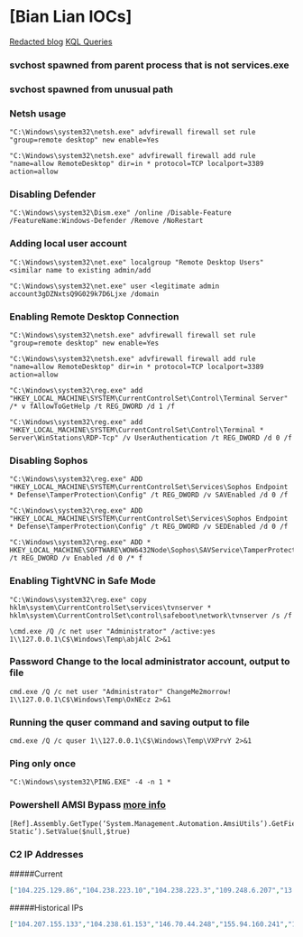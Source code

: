 # \[Bian Lian IOCs\]
[Redacted blog](https://redacted.com/blog/bianlian-ransomware-gang-gives-it-a-go/?utm_source=Internal%20Referrals&utm_campaign=BianLian)
[KQL Queries](https://gist.github.com/jllangley/599318d80ac6cef69a8607881a5a7778)
### svchost spawned from parent process that is not services.exe
### svchost spawned from unusual path

### Netsh usage

```
"C:\Windows\system32\netsh.exe" advfirewall firewall set rule "group=remote desktop" new enable=Yes
```


```
"C:\Windows\system32\netsh.exe" advfirewall firewall add rule "name=allow RemoteDesktop" dir=in * protocol=TCP localport=3389 action=allow
```

### Disabling Defender

```
"C:\Windows\system32\Dism.exe" /online /Disable-Feature /FeatureName:Windows-Defender /Remove /NoRestart
```

### Adding local user account 

```
"C:\Windows\system32\net.exe" localgroup "Remote Desktop Users" <similar name to existing admin/add
```

```
"C:\Windows\system32\net.exe" user <legitimate admin account3gDZNxtsQ9G029k7D6Ljxe /domain
```

### Enabling Remote Desktop Connection

```
"C:\Windows\system32\netsh.exe" advfirewall firewall set rule "group=remote desktop" new enable=Yes
```

```
"C:\Windows\system32\netsh.exe" advfirewall firewall add rule "name=allow RemoteDesktop" dir=in * protocol=TCP localport=3389 action=allow
```

```
"C:\Windows\system32\reg.exe" add "HKEY_LOCAL_MACHINE\SYSTEM\CurrentControlSet\Control\Terminal Server" /* v fAllowToGetHelp /t REG_DWORD /d 1 /f
```

```
"C:\Windows\system32\reg.exe" add "HKEY_LOCAL_MACHINE\SYSTEM\CurrentControlSet\Control\Terminal * Server\WinStations\RDP-Tcp" /v UserAuthentication /t REG_DWORD /d 0 /f
```

### Disabling Sophos
```
"C:\Windows\system32\reg.exe" ADD "HKEY_LOCAL_MACHINE\SYSTEM\CurrentControlSet\Services\Sophos Endpoint * Defense\TamperProtection\Config" /t REG_DWORD /v SAVEnabled /d 0 /f
```

```
"C:\Windows\system32\reg.exe" ADD "HKEY_LOCAL_MACHINE\SYSTEM\CurrentControlSet\Services\Sophos Endpoint * Defense\TamperProtection\Config" /t REG_DWORD /v SEDEnabled /d 0 /f
```

```
"C:\Windows\system32\reg.exe" ADD * HKEY_LOCAL_MACHINE\SOFTWARE\WOW6432Node\Sophos\SAVService\TamperProtection /t REG_DWORD /v Enabled /d 0 /* f
```

### Enabling TightVNC in Safe Mode
```
"C:\Windows\system32\reg.exe" copy hklm\system\CurrentControlSet\services\tvnserver * hklm\system\CurrentControlSet\control\safeboot\network\tvnserver /s /f
```

```
\cmd.exe /Q /c net user "Administrator" /active:yes 1\\127.0.0.1\C$\Windows\Temp\abjAlC 2>&1
```

### Password Change to the local administrator account, output to file
```
cmd.exe /Q /c net user "Administrator" ChangeMe2morrow! 1\\127.0.0.1\C$\Windows\Temp\OxNEcz 2>&1
```

### Running the quser command and saving output to file
```
cmd.exe /Q /c quser 1\\127.0.0.1\C$\Windows\Temp\VXPrvY 2>&1
```

### Ping only once 
```
"C:\Windows\system32\PING.EXE" -4 -n 1 *
```

### Powershell AMSI Bypass [more info](https://blog.xpnsec.com/exploring-powershell-amsi-and-logging-evasion/)
```
[Ref].Assembly.GetType(‘System.Management.Automation.AmsiUtils’).GetField(‘amsiInitFailed’,’NonPublic,* Static’).SetValue($null,$true)
```

### C2 IP Addresses 
#####Current
```json
["104.225.129.86","104.238.223.10","104.238.223.3","109.248.6.207","13.49.57.110","144.208.127.119","146.0.79.9","157.245.80.66","16.162.137.220","165.22.87.199","172.93.96.61","172.93.96.62","18.130.242.71","185.108.129.242","185.225.69.173","185.56.80.28","185.62.58.151","185.69.53.38","192.145.38.242","192.161.48.43","192.169.6.232","37.235.54.81","45.9.150.132","5.2.79.138","51.68.190.20","54.173.59.51","62.84.112.68","64.52.80.120","66.135.0.42","83.136.180.12","85.13.117.213","85.13.117.218","91.199.209.20","95.179.137.20"]
```

#####Historical IPs
```json
["104.207.155.133","104.238.61.153","146.70.44.248","155.94.160.241","167.88.15.98","172.96.137.107","188.166.81.141","194.26.29.131","194.5.212.205","194.58.119.159","198.252.108.34","202.66.72.7","208.123.119.145","209.141.54.205","23.227.198.243","23.94.56.154","43.155.116.250","45.144.30.139","45.92.156.105","5.188.6.118","5.230.67.2","85.13.116.194","85.13.117.219","89.22.224.3"]
```
